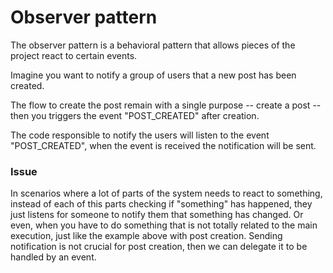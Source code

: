 # Observer pattern

The observer pattern is a behavioral pattern that allows pieces of the project react to certain events.

Imagine you want to notify a group of users that a new post has been created.

The flow to create the post remain with a single purpose -- create a post -- then you triggers the event
"POST_CREATED" after creation.

The code responsible to notify the users will listen to the event "POST_CREATED", when the event is received
the notification will be sent.

### Issue

In scenarios where a lot of parts of the system needs to react to something, instead of each of this parts checking if "something" has happened,
they just listens for someone to notify them that something has changed. Or even, when you have to do something that is not totally related to the main execution, just like
the example above with post creation. Sending notification is not crucial for post creation, then we can delegate it to be handled by an event.
